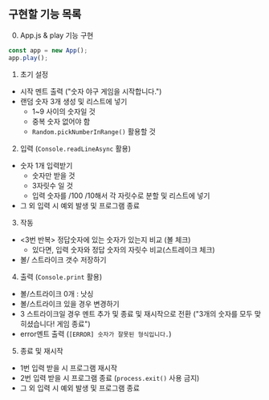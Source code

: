 ## 구현할 기능 목록

0. App.js & play 기능 구현
```javascript
const app = new App();
app.play();
```

1. 초기 설정
- 시작 멘트 출력 ("숫자 야구 게임을 시작합니다.")
- 랜덤 숫자 3개 생성 및 리스트에 넣기
    * 1~9 사이의 숫자일 것
    * 중복 숫자 없어야 함
    * `Random.pickNumberInRange()` 활용할 것

2. 입력
(`Console.readLineAsync` 활용)
- 숫자 1개 입력받기
    * 숫자만 받을 것
    * 3자릿수 일 것
    * 입력 숫자를 /100 /10해서 각 자릿수로 분할 및 리스트에 넣기
- 그 외 입력 시 예외 발생 및 프로그램 종료

3. 작동
- <3번 반복> 정답숫자에 있는 숫자가 있는지 비교 (볼 체크)
  - 있다면, 입력 숫자와 정답 숫자의 자릿수 비교(스트레이크 체크)
- 볼/ 스트라이크 갯수 저장하기

4. 출력
(`Console.print` 활용)
- 볼/스트라이크 0개 : 낫싱
- 볼/스트라이크 있을 경우 변경하기
- 3 스트라이크일 경우 멘트 추가 및 종료 및 재시작으로 전환
  ("3개의 숫자를 모두 맞히셨습니다! 게임 종료")
- error멘트 출력
  (`[ERROR] 숫자가 잘못된 형식입니다.`)

5. 종료 및 재시작 
- 1번 입력 받을 시 프로그램 재시작
- 2번 입력 받을 시 프로그램 종료
  (`process.exit()` 사용 금지)
- 그 외 입력 시 예외 발생 및 프로그램 종료

